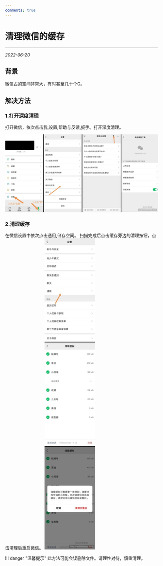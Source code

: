 ```yaml
---
comments: true
---
```


# 清理微信的缓存

***

<em>2022-06-20</em>

## 背景

微信占的空间非常大，有时甚至几十个G。

## 解决方法

### 1.打开深度清理

打开微信，依次点击我,设置,帮助与反馈,扳手。打开深度清理。

![打开深度清理](img/image-21.jpg)

### 2.清理缓存

在微信设置中依次点击通用,储存空间。
扫描完成后点击缓存旁边的清理按钮，点击清理后重启微信。
![清理](img/image-22.jpg)

!!! danger "温馨提示"
    此方法可能会误删除文件。请理性对待，慎重清理。

